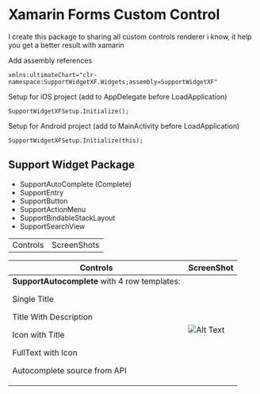 # Xamarin Forms Custom Control
I create this package to sharing all custom controls renderer i know, it help you get a better result with xamarin

Add assembly references

    xmlns:ultimateChart="clr-namespace:SupportWidgetXF.Widgets;assembly=SupportWidgetXF"

Setup for iOS project (add to AppDelegate before LoadApplication)

    SupportWidgetXFSetup.Initialize();

Setup for Android project (add to MainActivity before LoadApplication)

    SupportWidgetXFSetup.Initialize(this);
## Support Widget Package

 - SupportAutoComplete (Complete)
 - SupportEntry
 - SupportButton
 - SupportActionMenu
 - SupportBindableStackLayout
 - SupportSearchView

<table>
    <tr>
        <td>Controls</td>
        <td>ScreenShots</td>
    </tr>    
</table>    

| Controls |ScreenShot  | 
|--|--|
| <b>SupportAutocomplete</b> with 4 row templates: <p>Single Title<p>Title With Description<p>Icon with Title<p>FullText with Icon<p>Autocomplete source from API | ![Alt Text](https://github.com/bulubuloa/SupportWidgetXF/blob/master/ScreenShots/demo_autocomplete.gif) |
